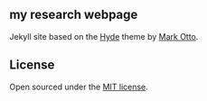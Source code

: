## my research webpage

Jekyll site based on the [Hyde](https://github.com/poole/hyde) theme by [Mark Otto](https://github.com/mdo).


## License

Open sourced under the [MIT license](LICENSE.md).
